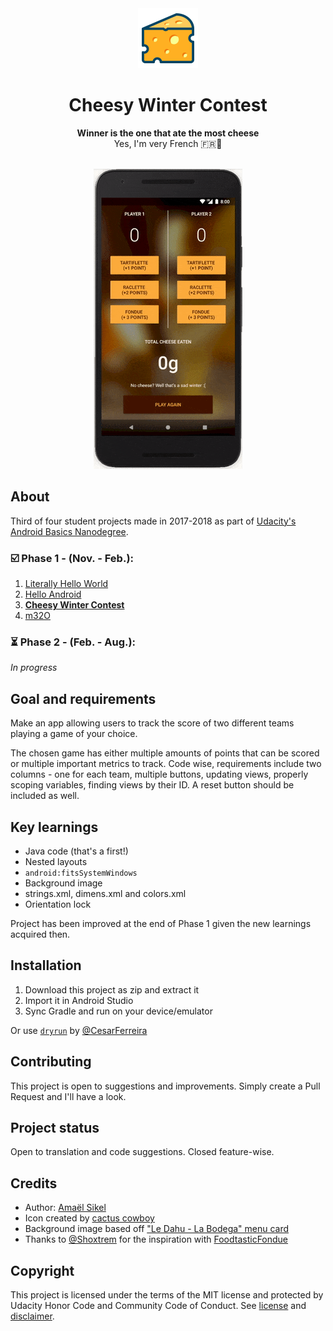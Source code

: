 <div align="center"><img src="app/src/main/res/mipmap-xhdpi/ic_launcher.png"></div>
<h1 align="center">Cheesy Winter Contest</h1>
<p align="center"><strong>Winner is the one that ate the most cheese</strong>
<br>Yes, I'm very French 🇫🇷🧀</p>
<br/>
<div align="center"><img src="demo/ezgif-5-c5b66e464b.gif"></img></div>
<h2>About</h2>
Third of four student projects made in 2017-2018 as part of <a href="https://eu.udacity.com/course/android-basics-nanodegree-by-google--nd803" target="_blank">Udacity's Android Basics Nanodegree</a>.

<h3>☑️ Phase 1 - (Nov. - Feb.):</h3>

1. <a href="https://github.com/r4dixx/LiterallyHelloWorld">Literally Hello World</a>
2. <a href="https://github.com/r4dixx/HelloAndroid" target="_blank">Hello Android</a>
3. <a href="https://github.com/r4dixx/CheesyWinterContest" target="_blank"><strong>Cheesy Winter Contest</strong></a>
4. <a href="https://github.com/r4dixx/m32O" target="_blank">m32O</a>

<h3>⏳ Phase 2 - (Feb. - Aug.):</h3>

*In progress*
<h2>Goal and requirements</h2>

Make an app allowing users to track the score of two different teams playing a game of your choice. 

The chosen game has either multiple amounts of points that can be scored or multiple important metrics to track. Code wise, requirements include two columns -  one for each team, multiple buttons, updating views, properly scoping variables, finding views by their ID. A reset button should be included as well.

<h2>Key learnings</h2>

- Java code (that's a first!)
- Nested layouts
- `android:fitsSystemWindows`
- Background image
- strings.xml, dimens.xml and colors.xml
- Orientation lock

Project has been improved at the end of Phase 1 given the new learnings acquired then.

<h2>Installation</h2>

1. Download this project as zip and extract it
2. Import it in Android Studio
3. Sync Gradle and run on your device/emulator

Or use <a href="https://github.com/cesarferreira/dryrun" target="_blank">`dryrun`</a> by <a href="https://github.com/cesarferreira" target="_blank">@CesarFerreira</a>

<h2>Contributing</h2>

This project is open to suggestions and improvements. Simply create a Pull Request and I'll have a look.

<h2>Project status</h2>
Open to translation and code suggestions. Closed feature-wise.

<h2>Credits</h2>

- Author: <a href="https://twitter.com/r4dixx" target="_blank">Amaël Sikel</a>
- Icon created by <a href="https://openclipart.org/detail/293826/swiss-cheese" target="_blank">cactus cowboy</a>
- Background image based off <a href="http://dahu-bodega.com/wp-content/uploads/2016/04/raclette-restaurant-dahu-bodega-specialites-savoyarde-station-cosy-la-norma-menu-maurienne.png" target="_blank">"Le Dahu - La Bodega" menu card</a>
- Thanks to <a href="https://github.com/shoxtrem" target="_blank">@Shoxtrem</a> for the inspiration with <a href="https://github.com/shoxtrem/FoodtasticFondue" target="_blank">FoodtasticFondue</a>

<h2>Copyright</h2>
This project is licensed under the terms of the MIT license and protected by Udacity Honor Code and Community Code of Conduct. See <a href="LICENSE.md">license</a> and <a href="LICENSE.DISCLAIMER.md">disclaimer</a>.
